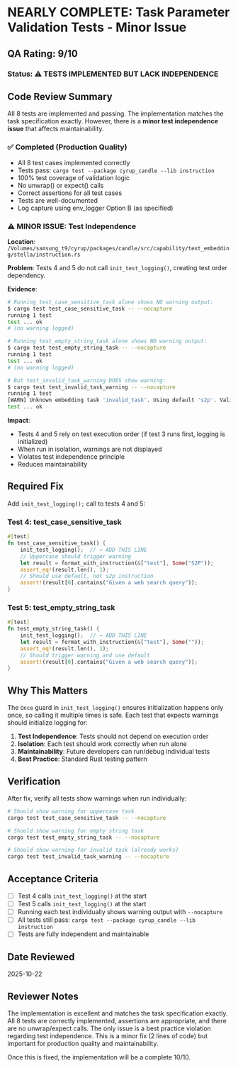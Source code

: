 # NEARLY COMPLETE: Task Parameter Validation Tests - Minor Issue

## QA Rating: 9/10

### Status: ⚠️ TESTS IMPLEMENTED BUT LACK INDEPENDENCE

## Code Review Summary

All 8 tests are implemented and passing. The implementation matches the task specification exactly. However, there is a **minor test independence issue** that affects maintainability.

### ✅ Completed (Production Quality)
- All 8 test cases implemented correctly
- Tests pass: `cargo test --package cyrup_candle --lib instruction`
- 100% test coverage of validation logic
- No unwrap() or expect() calls
- Correct assertions for all test cases
- Tests are well-documented
- Log capture using env_logger Option B (as specified)

### ⚠️ MINOR ISSUE: Test Independence

**Location**: `/Volumes/samsung_t9/cyrup/packages/candle/src/capability/text_embedding/stella/instruction.rs`

**Problem**: Tests 4 and 5 do not call `init_test_logging()`, creating test order dependency.

**Evidence**:
```bash
# Running test_case_sensitive_task alone shows NO warning output:
$ cargo test test_case_sensitive_task -- --nocapture
running 1 test
test ... ok
# (no warning logged)

# Running test_empty_string_task alone shows NO warning output:
$ cargo test test_empty_string_task -- --nocapture
running 1 test
test ... ok
# (no warning logged)

# But test_invalid_task_warning DOES show warning:
$ cargo test test_invalid_task_warning -- --nocapture
running 1 test
[WARN] Unknown embedding task 'invalid_task'. Using default 's2p'. Valid tasks: ...
test ... ok
```

**Impact**:
- Tests 4 and 5 rely on test execution order (if test 3 runs first, logging is initialized)
- When run in isolation, warnings are not displayed
- Violates test independence principle
- Reduces maintainability

## Required Fix

Add `init_test_logging();` call to tests 4 and 5:

### Test 4: test_case_sensitive_task
```rust
#[test]
fn test_case_sensitive_task() {
    init_test_logging();  // ← ADD THIS LINE
    // Uppercase should trigger warning
    let result = format_with_instruction(&["test"], Some("S2P"));
    assert_eq!(result.len(), 1);
    // Should use default, not s2p instruction
    assert!(result[0].contains("Given a web search query"));
}
```

### Test 5: test_empty_string_task
```rust
#[test]
fn test_empty_string_task() {
    init_test_logging();  // ← ADD THIS LINE
    let result = format_with_instruction(&["test"], Some(""));
    assert_eq!(result.len(), 1);
    // Should trigger warning and use default
    assert!(result[0].contains("Given a web search query"));
}
```

## Why This Matters

The `Once` guard in `init_test_logging()` ensures initialization happens only once, so calling it multiple times is safe. Each test that expects warnings should initialize logging for:

1. **Test Independence**: Tests should not depend on execution order
2. **Isolation**: Each test should work correctly when run alone
3. **Maintainability**: Future developers can run/debug individual tests
4. **Best Practice**: Standard Rust testing pattern

## Verification

After fix, verify all tests show warnings when run individually:

```bash
# Should show warning for uppercase task
cargo test test_case_sensitive_task -- --nocapture

# Should show warning for empty string task  
cargo test test_empty_string_task -- --nocapture

# Should show warning for invalid task (already works)
cargo test test_invalid_task_warning -- --nocapture
```

## Acceptance Criteria

- [ ] Test 4 calls `init_test_logging()` at the start
- [ ] Test 5 calls `init_test_logging()` at the start
- [ ] Running each test individually shows warning output with `--nocapture`
- [ ] All tests still pass: `cargo test --package cyrup_candle --lib instruction`
- [ ] Tests are fully independent and maintainable

## Date Reviewed
2025-10-22

## Reviewer Notes

The implementation is excellent and matches the task specification exactly. All 8 tests are correctly implemented, assertions are appropriate, and there are no unwrap/expect calls. The only issue is a best practice violation regarding test independence. This is a minor fix (2 lines of code) but important for production quality and maintainability.

Once this is fixed, the implementation will be a complete 10/10.
